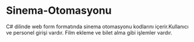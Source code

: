 # Sinema-Otomasyonu
C# dilinde web form formatında sinema otomasyonu kodlarını içerir.Kullanıcı ve personel girişi vardır. Film ekleme ve bilet alma gibi işlemler vardır.
